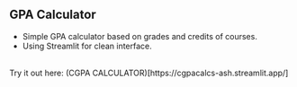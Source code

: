 ## GPA Calculator
- Simple GPA calculator based on grades and credits of courses.
- Using Streamlit for clean interface.
<br>
Try it out here: (CGPA CALCULATOR)[https://cgpacalcs-ash.streamlit.app/]
